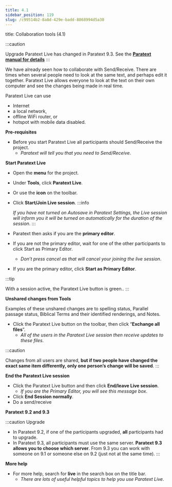 ```yaml
---
title: 4.1
sidebar_position: 119
slug: /c99514b2-8a8d-429e-badd-8868994d5a30
---
```




title: Collaboration tools (4.1)


:::caution


Upgrade Paratext Live has changed in Paratext 9.3. See the [**Paratext manual for details**](file:///C:/Users/jjpdq/Documents/paratextmanual/versioned_docs/version-9.3/Training-Manual/05-Stage-4/20.Collaboration-tools.md) :::


We have already seen how to collaborate with Send/Receive. There are times when several people need to look at the same text, and perhaps edit it together. Paratext Live allows everyone to look at the text on their own computer and see the changes being made in real time.


Paratext Live can use

- Internet
- a local network,
- offline WiFi router, or
- hotspot with mobile data disabled.

**Pre-requisites**

- Before you start Paratext Live all participants should Send/Receive the project.
	- _Paratext will tell you that you need to Send/Receive_.

**Start Paratext Live**

- Open the **menu** for the project.
- Under **Tools**, click **Paratext Live**.
- Or use the **icon** on the toolbar.
- Click **Start/Join Live session**.
:::info

	_If you have not turned on Autosave in Paratext Settings, the Live session will inform you it will be turned on automatically for the duration of the session_. :::

- Paratext then asks if you are the **primary editor**.
- If you are not the primary editor, wait for one of the other participants to click Start as Primary Editor.
	- _Don’t press cancel as that will cancel your joining the live session_.
- If you are the primary editor, click **Start as Primary Editor**.

:::tip


With a session active, the Paratext Live button is green.. :::


**Unshared changes from Tools**


Examples of these unshared changes are to spelling status, Parallel passage status, Biblical Terms and their identified renderings, and Notes.

- Click the Paratext Live button on the toolbar, then click “**Exchange all files**”.
	- _All of the users in the Paratext Live session then receive updates to these files_.

:::caution


Changes from all users are shared, **but if two people have changed the exact same item differently, only one person’s change will be saved**. :::


**End the Paratext Live session**

- Click the Paratext Live button and then click **End/leave Live session**.
	- _If you are the Primary Editor, you will see this message box_.
- Click **End Session normally**.
- Do a send/receive

**Paratext 9.2 and 9.3**


:::caution Upgrade

- In Paratext 9.2, if one of the participants upgraded, **all** participants had to upgrade.
- In Paratext 9.3, all participants must use the same server. **Paratext 9.3 allows you to choose which server**. From 9.3 you can work with someone on 9.1 or someone else on 9.2 (just not at the same time). :::

**More help**

- For more help, search for **live** in the search box on the title bar.
	- _There are lots of useful helpful topics to help you use Paratext Live_.
